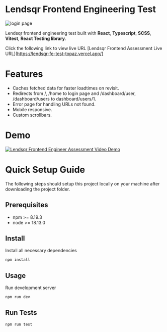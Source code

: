# Lendsqr Frontend Engineering Test

![login page](https://res.cloudinary.com/duiyqqc0n/image/upload/v1674908770/general/rjcq54onb88hix1yaoyp.png "Login Page")

Lendsqr frontend engineering test built with **React**, **Typescript**, **SCSS**, **Vitest**, **React Testing library**.

Click the following link to view live URL [Lendsqr Frontend Assessment Live URL](https://lendsqr-fe-test-topaz.vercel.app/]

# Features

- Caches fetched data for faster loadtimes on revisit.
- Redirects from /, /home to login page and /dashboard/user, /dashboard/users to dashboard/users/1.
- Error page for handling URLs not found.
- Mobile responsive.
- Custom scrollbars.

# Demo

[![Lendsqr Frontend Engineer Assessment Video Demo](https://res.cloudinary.com/duiyqqc0n/image/upload/v1674912590/general/wcrawyzqyaprfxmmhxbw.png)](https://www.youtube.com/embed/GkZTeKZgwqc)

# Quick Setup Guide

The following steps should setup this project locally on your machine after downloading the project folder.

## Prerequisites

- npm >= 8.19.3
- node >= 18.13.0

## Install

Install all necessary dependencies

```js
npm install

```

## Usage

Run development server

```js
npm run dev

```

## Run Tests

```js
npm run test

```
